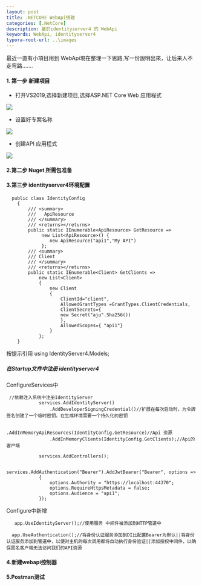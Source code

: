 ```yaml
---
layout: post
title: .NETCORE WebApi搭建
categories: [.NetCore]
description: 基於identityserver4 的 WebApi
keywords: WebApi, identityserver4
typora-root-url: ..\images
---
```


最近一直有小項目用到 WebApi現在整理一下思路,写一份說明出來，让后来人不走弯路.......

#### 1. 第一步 新建項目

- 打开VS2019,选择新建项目,选择ASP.NET Core Web 应用程式

![](/blog/webapiImages/新建webapi项目.PNG)

- 设置好专案名称

![](/blog/webapiImages/新建webapi項目2.PNG)

- 创建API 应用程式

![](/blog/webapiImages/新建webapi項目3.PNG)



#### 2.第二步 Nuget 所需包准备

#### 3.第三步  identityserver4环境配置

```
  public class IdentityConfig
    {
        /// <summary>
        ///   ApiResource 
        /// </summary>
        /// <returns></returns>
        public static IEnumerable<ApiResource> GetResource =>
             new List<ApiResource>() {
                new ApiResource("api1","My API")
             };
        /// <summary>
        /// Client
        /// </summary>
        /// <returns></returns>
        public static IEnumerable<Client> GetClients =>
            new List<Client>
            {
                new Client
                {
                    ClientId="client",
                    AllowedGrantTypes =GrantTypes.ClientCredentials,
                    ClientSecrets={
                    new Secret("aju".Sha256())
                    },
                    AllowedScopes={ "api1"}
                }
            };
    }
```

按提示引用  using IdentityServer4.Models;

##### 在Startup文件中注册 identityserver4

ConfigureServices中

```
 //依赖注入系统中注册IdentityServer
            services.AddIdentityServer()
                .AddDeveloperSigningCredential()//扩展在每次启动时，为令牌签名创建了一个临时密钥。在生成环境需要一个持久化的密钥

                .AddInMemoryApiResources(IdentityConfig.GetResource)//Api 资源
                .AddInMemoryClients(IdentityConfig.GetClients);//Api的客户端

            services.AddControllers();

            services.AddAuthentication("Bearer").AddJwtBearer("Bearer", options =>
            {
                options.Authority = "https://localhost:44370";
                options.RequireHttpsMetadata = false;
                options.Audience = "api1";
            });
```

Configure中新增

```
   app.UseIdentityServer();//使用服务 中间件被添加到HTTP管道中

  app.UseAuthentication();//将身份认证服务添加到DI比配置Bearer为默认||将身份认证服务添加到管道中，以便对主机的每次调用都将自动执行身份验证||添加授权中间件，以确保匿名客户端无法访问我们的API资源
```

#### 4.新建webapi控制器

#### 5.Postman测试

